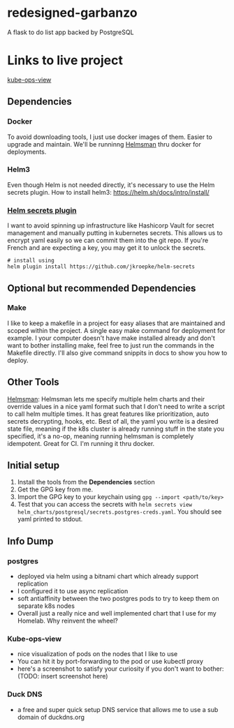 # redesigned-garbanzo
A flask to do list app backed by PostgreSQL

# Links to live project

[kube-ops-view](garbonzo.duckdns.org/kube)

## Dependencies

### Docker
To avoid downloading tools, I just use docker images of them. Easier to upgrade and maintain. We'll be runninng [Helmsman](https://github.com/Praqma/helmsman) thru docker for deployments.

### Helm3
Even though Helm is not needed directly, it's necessary to use the Helm secrets plugin.
How to install helm3: https://helm.sh/docs/intro/install/

### [Helm secrets plugin](https://github.com/jkroepke/helm-secrets)
I want to avoid spinning up infrastructure like Hashicorp Vault for secret management and manually putting in kubernetes secrets. This allows us to encrypt yaml easily so we can commit them into the git repo. If you're French and are expecting a key, you may get it to unlock the secrets.
```
# install using
helm plugin install https://github.com/jkroepke/helm-secrets
```


## Optional but recommended Dependencies

### Make
I like to keep a makefile in a project for easy aliases that are maintained and scoped within the project. A single easy make command for deployment for example. I your computer doesn't have make installed already and don't want to bother installing make, feel free to just run the commands in the Makefile directly. I'll also give command snippits in docs to show you how to deploy.


## Other Tools
[Helmsman](https://github.com/Praqma/helmsman): Helmsman lets me specify multiple helm charts and their override values in a nice yaml format such that I don't need to write a script to call helm multiple times. It has great features like prioritization, auto secrets decrypting, hooks, etc. Best of all, the yaml you write is a desired state file, meaning if the k8s cluster is already running stuff in the state you specified, it's a no-op, meaning running helmsman is completely idempotent. Great for CI.
I'm running it thru docker.

## Initial setup
1. Install the tools from the **Dependencies** section
2. Get the GPG key from me.
3. Import the GPG key to your keychain using `gpg --import <path/to/key>`
4. Test that you can access the secrets with `helm secrets view helm_charts/postgresql/secrets.postgres-creds.yaml`. You should see yaml printed to stdout.

## Info Dump

### postgres
- deployed via helm using a bitnami chart which already support replication
- I configured it to use async replication
- soft antiaffinity between the two postgres pods to try to keep them on separate k8s nodes
- Overall just a really nice and well implemented chart that I use for my Homelab. Why reinvent the wheel?

### Kube-ops-view
- nice visualization of pods on the nodes that I like to use
- You can hit it by port-forwarding to the pod or use kubectl proxy
- here's a screenshot to satisfy your curiosity if you don't want to bother: (TODO: insert screenshot here)

### Duck DNS
- a free and super quick setup DNS service that allows me to use a sub domain of duckdns.org
